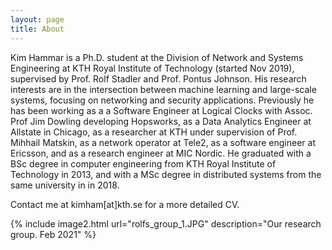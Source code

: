 ```yaml
---
layout: page
title: About
---
```


Kim Hammar is a Ph.D. student at the Division of Network and Systems Engineering at KTH Royal Institute of Technology (started Nov 2019), supervised by Prof. Rolf Stadler and Prof. Pontus Johnson. His research interests are in the intersection between machine learning and large-scale systems, focusing on networking and security applications. Previously he has been working as a a Software Engineer at Logical Clocks with Assoc. Prof Jim Dowling developing Hopsworks, as a Data Analytics Engineer at Allstate in Chicago, as a researcher at KTH under supervision of Prof. Mihhail Matskin, as a network operator at Tele2, as a software engineer at Ericsson, and as a research engineer at MIC Nordic. He graduated with a BSc degree in computer engineering from KTH Royal Institute of Technology in 2013, and with a MSc degree in distributed systems from the same university in in 2018.

Contact me at kimham[at]kth.se for a more detailed CV.

{% include image2.html url="rolfs_group_1.JPG" description="Our research group. Feb 2021" %}
